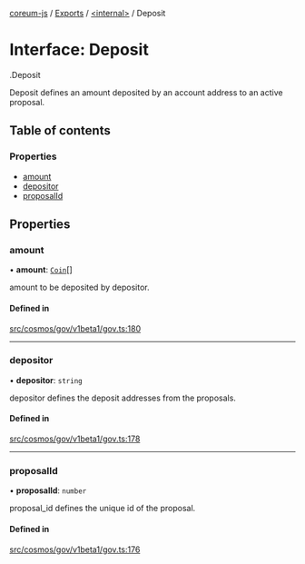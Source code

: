 [coreum-js](../README.md) / [Exports](../modules.md) / [<internal\>](../modules/internal_.md) / Deposit

# Interface: Deposit

[<internal>](../modules/internal_.md).Deposit

Deposit defines an amount deposited by an account address to an active
proposal.

## Table of contents

### Properties

- [amount](internal_.Deposit.md#amount)
- [depositor](internal_.Deposit.md#depositor)
- [proposalId](internal_.Deposit.md#proposalid)

## Properties

### amount

• **amount**: [`Coin`](../modules/internal_.md#coin)[]

amount to be deposited by depositor.

#### Defined in

[src/cosmos/gov/v1beta1/gov.ts:180](https://github.com/CooperFoundation/coreum-js/blob/e00873a/src/cosmos/gov/v1beta1/gov.ts#L180)

___

### depositor

• **depositor**: `string`

depositor defines the deposit addresses from the proposals.

#### Defined in

[src/cosmos/gov/v1beta1/gov.ts:178](https://github.com/CooperFoundation/coreum-js/blob/e00873a/src/cosmos/gov/v1beta1/gov.ts#L178)

___

### proposalId

• **proposalId**: `number`

proposal_id defines the unique id of the proposal.

#### Defined in

[src/cosmos/gov/v1beta1/gov.ts:176](https://github.com/CooperFoundation/coreum-js/blob/e00873a/src/cosmos/gov/v1beta1/gov.ts#L176)
